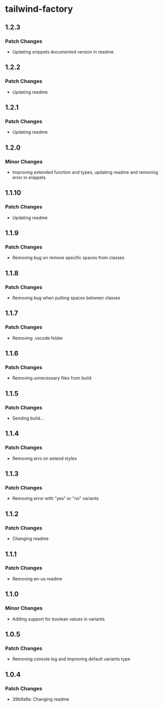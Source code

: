 # tailwind-factory

## 1.2.3

### Patch Changes

- Updating snippets documented version in readme

## 1.2.2

### Patch Changes

- Updating readme

## 1.2.1

### Patch Changes

- Updating readme

## 1.2.0

### Minor Changes

- Improving extended function and types, updating readme and removing error in snippets

## 1.1.10

### Patch Changes

- Updating readme

## 1.1.9

### Patch Changes

- Removing bug on remove specific spaces from classes

## 1.1.8

### Patch Changes

- Removing bug when putting spaces between classes

## 1.1.7

### Patch Changes

- Removing .vscode folder

## 1.1.6

### Patch Changes

- Removing unnecessary files from build

## 1.1.5

### Patch Changes

- Sending build...

## 1.1.4

### Patch Changes

- Removing erro on extend styles

## 1.1.3

### Patch Changes

- Removing error with "yes" or "no" variants

## 1.1.2

### Patch Changes

- Changing readme

## 1.1.1

### Patch Changes

- Removing en-us readme

## 1.1.0

### Minor Changes

- Adding support for boolean values in variants

## 1.0.5

### Patch Changes

- Removing console log and improving default variants type

## 1.0.4

### Patch Changes

- 39b9a9a: Changing readme
